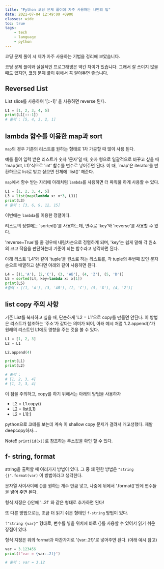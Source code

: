 ```yaml
---
title: "Python 코딩 문제 풀이에 자주 사용하는 나만의 팁"
date: 2021-07-04 12:49:00 +0900
classes: wide
toc: true
tags:
    - tech
    - language
    - python
---
```


코딩 문제 풀이 시 제가 자주 사용하는 기법을 정리해 보았습니다.

코딩 문제 풀이와 실질적인 프로그래밍은 약간 차이가 있습니다. 그래서 잘 쓰이지 않을 때도 있지만, 코딩 문제 풀이 위해서 꼭 알아두면 좋습니다.

## Reversed List

List slice를 사용하여 '[::-1]' 을 사용하면 reverse 된다.

```python
L1 = [1, 2, 3, 4, 5]
print(L1[::-1])
# 출력 : [5, 4, 3, 2, 1]
```

## lambda 함수를 이용한 map과 sort

`map`의 경우 기존의 리스트를 원하는 형태로 1차 가공할 때 많이 사용 된다.

예를 들어 입력 받은 리스트가 숫자 '문자'일 때, 숫자 형으로 일괄적으로 바꾸고 싶을 때 'map(int, L1)'식으로 'int' 함수를 변수로 넣어주면 된다. 이 때, `map'은 iterator를 반환하므로 list로 받고 싶으면 전체에 'list()' 해준다.

`map`에서 함수 받는 자리에 아래처럼 `lambda`를 사용하면 더 파워풀 하게 사용할 수 있다.

```python
L1 = [1, 2, 3, 4, 5]
L3 = list(map(lambda x: x*3, L1))
print(L3)
# 출력 : [3, 6, 9, 12, 15]
```

이번에는 `lambda`를 이용한 정렬이다.

리스트의 정렬에는 'sorted()'를 사용하는데, 변수로 'key'와 'reverse'를 사용할 수 있다.

'reverse=True'를 줄 경우에 내림차순으로 정렬하게 되며, 'key'는 쉽게 말해 각 원소의 크고 작음을 판단하는데 기준이 되는 함수라고 생각하면 된다.

아래 리스트 'L4'와 같이 'tuple'을 원소로 하는 리스트를, 각 tuple의 두번째 값인 문자 순으로 배열하고 싶다면 아래와 같이 사용하면 된다.

```python
L4 = [(1,'A'), (2,'C'), (3, 'AB'), (4, 'Z'), (5, 'D')]
L5 = sorted(L4, key=lambda x: x[1])
print(L5)
#출력 : [(1, 'A'), (3, 'AB'), (2, 'C'), (5, 'D'), (4, 'Z')]
```

## list copy 주의 사항

기존 List를 복사하고 싶을 때, 단순하게 'L2 = L1'으로 copy를 만들면 안된다. 이 방법은 리스트가 참조하는 '주소'가 같다는 의미가 되어, 아래 예시 처럼 'L2.append()'가 원래의 리스트인 L1에도 영향을 주는 것을 볼 수 있다.

```python
L1 = [1, 2, 3]
L2 = L1

L2.append(4)

print(L1)
print(L2)

# 출력 : 
# [1, 2, 3, 4]
# [1, 2, 3, 4]
```

이 점을 주의하고, copy를 하기 위해서는 아래의 방법을 사용하자

- L2 = L1.copy()
- L2 = list(L1)
- L2 = L1[:]

python으로 코테를 보는데 계속 이 shallow copy 문제가 걸려서 개고생했다.
제발 deepcopy하자...

Note!! `print(id(x))`로 참조하는 주소값을 확인 할 수 있다.

## f- string, format

string을 출력할 때 여러가지 방법이 있다. 그 중 꽤 편한 방법은 `"string {}".format(var)` 이 방법이라고 생각한다.

문자열 사이사이에 {}를 원하는 개수 만큼 넣고, 나중에 뒤에서 '.format()'안에 변수들을 넣어 주면 된다.

형식 지정은 {}안에 ':.2f' 와 같은 형태로 추가하면 된다!

또 다른 방법으로는, 조금 더 읽기 쉬운 형태인 `f-string` 방법이 있다.

`f"string {var}"` 형태로, 변수를 넣을 위치에 바로 {}를 사용할 수 있어서 읽기 쉬운 장점이 있다.

형식 지정은 위의 format과 마찬가지로 '{var:.2f}'로 넣어주면 된다. (아래 예시 참고)

```python
var = 3.123456
print(f"var = {var:.2f}")

# 출력 : var = 3.12
```


